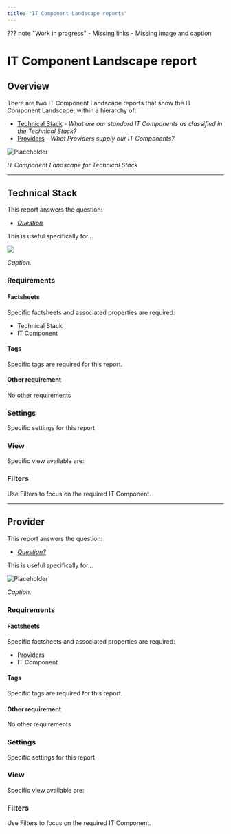 ```yaml
---
title: "IT Component Landscape reports"
---
```


??? note "Work in progress"
    - Missing links
    - Missing image and caption

# IT Component Landscape report

## Overview

There are two IT Component Landscape reports that show the IT Component Landscape, within a hierarchy of:

- [Technical Stack]() - *What are our standard IT Components as classified in the Technical Stack?*
- [Providers]() - *What Providers supply our IT Components?*


![Placeholder](https://dummyimage.com/800x450/eee/aaa)

<!--
![](https://www.leanix.net/hubfs/techrisk-redundant-components-8-Col-XL.svg)
-->

*IT Component Landscape for Technical Stack*

--- 

## Technical Stack

This report answers the question:

- *[Question](../questions/#technical-stack)*

This is useful specifically for... 

![](https://files.readme.io/b79a1bb-Picture1.png)

*Caption.*

### Requirements

#### Factsheets

Specific factsheets and associated properties are required:

- Technical Stack
- IT Component
    
#### Tags 

Specific tags are required for this report.

#### Other requirement

No other requirements

### Settings

Specific settings for this report 

### View

Specific view available are: 

### Filters

Use Filters to focus on the required IT Component.

--- 

## Provider

This report answers the question:

- *[Question?](../questions/#provider)*

This is useful specifically for... 

![Placeholder](https://dummyimage.com/800x450/eee/aaa)

*Caption.*

### Requirements

#### Factsheets

Specific factsheets and associated properties are required:

- Providers 
- IT Component
    
#### Tags 

Specific tags are required for this report.

#### Other requirement

No other requirements

### Settings

Specific settings for this report 

### View

Specific view available are: 

### Filters

Use Filters to focus on the required IT Component.
